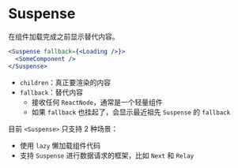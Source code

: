 # Suspense

在组件加载完成之前显示替代内容。

```jsx
<Suspense fallback={<Loading />}>
  <SomeComponent />
</Suspense>
```

- `children`：真正要渲染的内容
- `fallback`：替代内容
  - 接收任何 `ReactNode`，通常是一个轻量组件
  - 如果 `fallback` 也挂起了，会显示最近祖先 `Suspense` 的 `fallback`

目前 `<Suspense>` 只支持 2 种场景：

- 使用 `lazy` 懒加载组件代码
- 支持 `Suspense` 进行数据请求的框架，比如 `Next` 和 `Relay`
